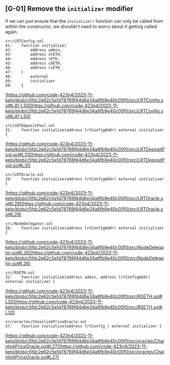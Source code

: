 ## [G-01] Remove the `initializer` modifier
If we can just ensure that the `initialize()` function can only be called from within the constructor, we shouldn’t need to worry about it getting called again.
````solidity
src/LRTConfig.sol
41:    function initialize(
42:        address admin,
43:        address stETH,
44:        address rETH,
45:        address cbETH,
46:        address rsETH_
47:    )
48:        external
49:        initializer
50:    {
````
[https://github.com/code-423n4/2023-11-kelp/blob/c5fdc2e62c5e1d78769f44d6e34a6fb9e40c00f0/src/LRTConfig.sol#L41-L50](https://github.com/code-423n4/2023-11-kelp/blob/c5fdc2e62c5e1d78769f44d6e34a6fb9e40c00f0/src/LRTConfig.sol#L41-L50)
````solidity
src/LRTDepositPool.sol
31:    function initialize(address lrtConfigAddr) external initializer {
````
[https://github.com/code-423n4/2023-11-kelp/blob/c5fdc2e62c5e1d78769f44d6e34a6fb9e40c00f0/src/LRTDepositPool.sol#L31](https://github.com/code-423n4/2023-11-kelp/blob/c5fdc2e62c5e1d78769f44d6e34a6fb9e40c00f0/src/LRTDepositPool.sol#L31)
````solidity
src/LRTOracle.sol
29:    function initialize(address lrtConfigAddr) external initializer {
````
[https://github.com/code-423n4/2023-11-kelp/blob/c5fdc2e62c5e1d78769f44d6e34a6fb9e40c00f0/src/LRTOracle.sol#L29](https://github.com/code-423n4/2023-11-kelp/blob/c5fdc2e62c5e1d78769f44d6e34a6fb9e40c00f0/src/LRTOracle.sol#L29)
````solidity
src/NodeDelegator.sol
26:    function initialize(address lrtConfigAddr) external initializer {
````
[https://github.com/code-423n4/2023-11-kelp/blob/c5fdc2e62c5e1d78769f44d6e34a6fb9e40c00f0/src/NodeDelegator.sol#L26](https://github.com/code-423n4/2023-11-kelp/blob/c5fdc2e62c5e1d78769f44d6e34a6fb9e40c00f0/src/NodeDelegator.sol#L26)
````solidity
src/RSETH.sol
32:    function initialize(address admin, address lrtConfigAddr) external initializer {
````
[https://github.com/code-423n4/2023-11-kelp/blob/c5fdc2e62c5e1d78769f44d6e34a6fb9e40c00f0/src/RSETH.sol#L32](https://github.com/code-423n4/2023-11-kelp/blob/c5fdc2e62c5e1d78769f44d6e34a6fb9e40c00f0/src/RSETH.sol#L32)
````solidity
src/oracles/ChainlinkPriceOracle.sol
27:    function initialize(address lrtConfig_) external initializer {
````
[https://github.com/code-423n4/2023-11-kelp/blob/c5fdc2e62c5e1d78769f44d6e34a6fb9e40c00f0/src/oracles/ChainlinkPriceOracle.sol#L27](https://github.com/code-423n4/2023-11-kelp/blob/c5fdc2e62c5e1d78769f44d6e34a6fb9e40c00f0/src/oracles/ChainlinkPriceOracle.sol#L27)